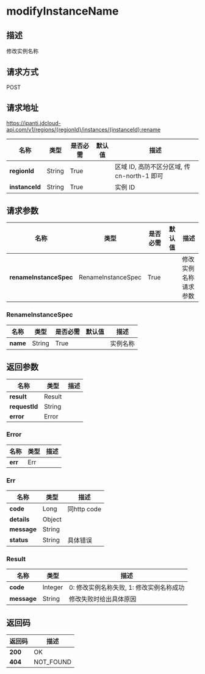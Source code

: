 # modifyInstanceName


## 描述
修改实例名称

## 请求方式
POST

## 请求地址
https://ipanti.jdcloud-api.com/v1/regions/{regionId}/instances/{instanceId}:rename

|名称|类型|是否必需|默认值|描述|
|---|---|---|---|---|
|**regionId**|String|True| |区域 ID, 高防不区分区域, 传 cn-north-1 即可|
|**instanceId**|String|True| |实例 ID|

## 请求参数
|名称|类型|是否必需|默认值|描述|
|---|---|---|---|---|
|**renameInstanceSpec**|RenameInstanceSpec|True| |修改实例名称请求参数|

### RenameInstanceSpec
|名称|类型|是否必需|默认值|描述|
|---|---|---|---|---|
|**name**|String|True| |实例名称|

## 返回参数
|名称|类型|描述|
|---|---|---|
|**result**|Result| |
|**requestId**|String| |
|**error**|Error| |

### Error
|名称|类型|描述|
|---|---|---|
|**err**|Err| |
### Err
|名称|类型|描述|
|---|---|---|
|**code**|Long|同http code|
|**details**|Object| |
|**message**|String| |
|**status**|String|具体错误|
### Result
|名称|类型|描述|
|---|---|---|
|**code**|Integer|0: 修改实例名称失败, 1: 修改实例名称成功|
|**message**|String|修改失败时给出具体原因|

## 返回码
|返回码|描述|
|---|---|
|**200**|OK|
|**404**|NOT_FOUND|
